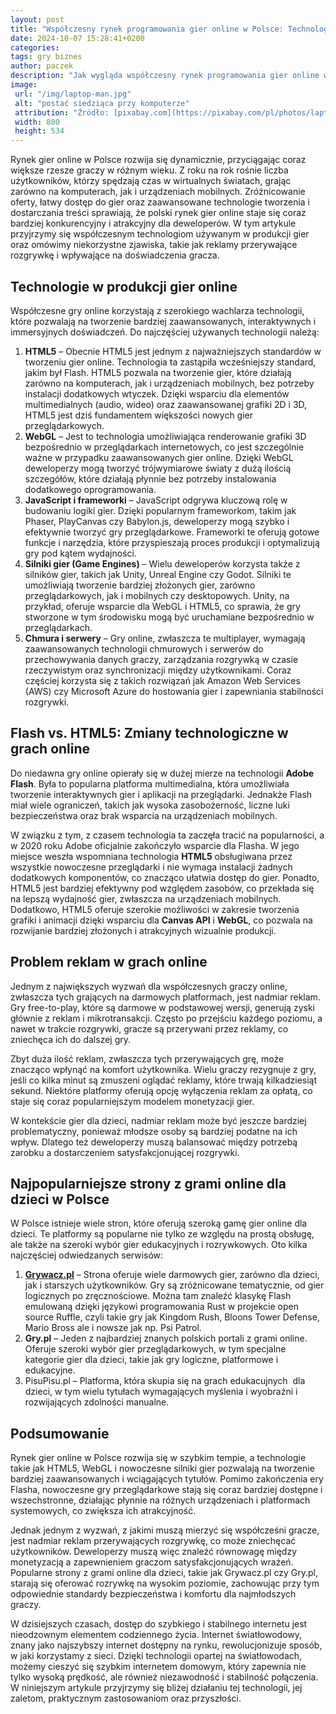 ```yaml
---
layout: post
title: "Współczesny rynek programowania gier online w Polsce: Technologie, trendy i wyzwania"
date: 2024-10-07 15:28:41+0200
categories:
tags: gry biznes
author: paczek
description: "Jak wygląda współczesny rynek programowania gier online w Polsce: Technologie, trendy i wyzwania"
image:
 url: "/img/laptop-man.jpg"
 alt: "postać siedziąca przy komputerze"
 attribution: "Źródło: [pixabay.com](https://pixabay.com/pl/photos/laptop-kod-programowanie-komputer-2557468/); Licencja: [pixabay.com/pl/service/license](https://pixabay.com/pl/service/license)"
 width: 800
 height: 534
---
```


Rynek gier online w Polsce rozwija się dynamicznie, przyciągając coraz większe rzesze graczy w różnym wieku. Z roku na rok rośnie liczba użytkowników, którzy spędzają czas w wirtualnych światach, grając zarówno na komputerach, jak i urządzeniach mobilnych. Zróżnicowanie oferty, łatwy dostęp do gier oraz zaawansowane technologie tworzenia i dostarczania treści sprawiają, że polski rynek gier online staje się coraz bardziej konkurencyjny i atrakcyjny dla deweloperów. W tym artykule przyjrzymy się współczesnym technologiom używanym w produkcji gier oraz omówimy niekorzystne zjawiska, takie jak reklamy przerywające rozgrywkę i wpływające na doświadczenia gracza.

<!-- more -->

## Technologie w produkcji gier online

Współczesne gry online korzystają z szerokiego wachlarza technologii, które pozwalają na tworzenie bardziej zaawansowanych, interaktywnych i immersyjnych doświadczeń. Do najczęściej używanych technologii należą:

1.  **HTML5** – Obecnie HTML5 jest jednym z najważniejszych standardów w tworzeniu gier online. Technologia ta zastąpiła wcześniejszy standard, jakim był Flash. HTML5 pozwala na tworzenie gier, które działają zarówno na komputerach, jak i urządzeniach mobilnych, bez potrzeby instalacji dodatkowych wtyczek. Dzięki wsparciu dla elementów multimedialnych (audio, wideo) oraz zaawansowanej grafiki 2D i 3D, HTML5 jest dziś fundamentem większości nowych gier przeglądarkowych.
2.  **WebGL** – Jest to technologia umożliwiająca renderowanie grafiki 3D bezpośrednio w przeglądarkach internetowych, co jest szczególnie ważne w przypadku zaawansowanych gier online. Dzięki WebGL deweloperzy mogą tworzyć trójwymiarowe światy z dużą ilością szczegółów, które działają płynnie bez potrzeby instalowania dodatkowego oprogramowania.
3.  **JavaScript i frameworki** – JavaScript odgrywa kluczową rolę w budowaniu logiki gier. Dzięki popularnym frameworkom, takim jak Phaser, PlayCanvas czy Babylon.js, deweloperzy mogą szybko i efektywnie tworzyć gry przeglądarkowe. Frameworki te oferują gotowe funkcje i narzędzia, które przyspieszają proces produkcji i optymalizują gry pod kątem wydajności.
4.  **Silniki gier (Game Engines)** – Wielu deweloperów korzysta także z silników gier, takich jak Unity, Unreal Engine czy Godot. Silniki te umożliwiają tworzenie bardziej złożonych gier, zarówno przeglądarkowych, jak i mobilnych czy desktopowych. Unity, na przykład, oferuje wsparcie dla WebGL i HTML5, co sprawia, że gry stworzone w tym środowisku mogą być uruchamiane bezpośrednio w przeglądarkach.
5.  **Chmura i serwery** – Gry online, zwłaszcza te multiplayer, wymagają zaawansowanych technologii chmurowych i serwerów do przechowywania danych graczy, zarządzania rozgrywką w czasie rzeczywistym oraz synchronizacji między użytkownikami. Coraz częściej korzysta się z takich rozwiązań jak Amazon Web Services (AWS) czy Microsoft Azure do hostowania gier i zapewniania stabilności rozgrywki.

## Flash vs. HTML5: Zmiany technologiczne w grach online

Do niedawna gry online opierały się w dużej mierze na technologii **Adobe Flash**. Była to popularna platforma multimedialna, która umożliwiała tworzenie interaktywnych gier i aplikacji na przeglądarki. Jednakże Flash miał wiele ograniczeń, takich jak wysoka zasobożerność, liczne luki bezpieczeństwa oraz brak wsparcia na urządzeniach mobilnych.

W związku z tym, z czasem technologia ta zaczęła tracić na popularności, a w 2020 roku Adobe oficjalnie zakończyło wsparcie dla Flasha. W jego miejsce weszła wspomniana technologia **HTML5** obsługiwana przez wszystkie nowoczesne przeglądarki i nie wymaga instalacji żadnych dodatkowych komponentów, co znacząco ułatwia dostęp do gier. Ponadto, HTML5 jest bardziej efektywny pod względem zasobów, co przekłada się na lepszą wydajność gier, zwłaszcza na urządzeniach mobilnych. Dodatkowo, HTML5 oferuje szerokie możliwości w zakresie tworzenia grafiki i animacji dzięki wsparciu dla **Canvas API** i **WebGL**, co pozwala na rozwijanie bardziej złożonych i atrakcyjnych wizualnie produkcji.

## Problem reklam w grach online

Jednym z największych wyzwań dla współczesnych graczy online, zwłaszcza tych grających na darmowych platformach, jest nadmiar reklam. Gry free-to-play, które są darmowe w podstawowej wersji, generują zyski głównie z reklam i mikrotransakcji. Często po przejściu każdego poziomu, a nawet w trakcie rozgrywki, gracze są przerywani przez reklamy, co zniechęca ich do dalszej gry.

Zbyt duża ilość reklam, zwłaszcza tych przerywających grę, może znacząco wpłynąć na komfort użytkownika. Wielu graczy rezygnuje z gry, jeśli co kilka minut są zmuszeni oglądać reklamy, które trwają kilkadziesiąt sekund. Niektóre platformy oferują opcję wyłączenia reklam za opłatą, co staje się coraz popularniejszym modelem monetyzacji gier.

W kontekście gier dla dzieci, nadmiar reklam może być jeszcze bardziej problematyczny, ponieważ młodsze osoby są bardziej podatne na ich wpływ. Dlatego też deweloperzy muszą balansować między potrzebą zarobku a dostarczeniem satysfakcjonującej rozgrywki.

## Najpopularniejsze strony z grami online dla dzieci w Polsce

W Polsce istnieje wiele stron, które oferują szeroką gamę gier online dla dzieci. Te platformy są popularne nie tylko ze względu na prostą obsługę, ale także na szeroki wybór gier edukacyjnych i rozrywkowych. Oto kilka najczęściej odwiedzanych serwisów:

1.  <a href="https://grywacz.pl/" target="_blank" rel="noopener"><strong>Grywacz.pl</strong></a> – Strona oferuje wiele darmowych gier, zarówno dla dzieci, jak i starszych użytkowników. Gry są zróżnicowane tematycznie, od gier logicznych po zręcznościowe. Można tam znaleźć klasykę Flash emulowaną dzięki językowi programowania Rust w projekcie open source Ruffle, czyli takie gry jak Kingdom Rush, Bloons Tower Defense, Mario Bross ale i nowsze jak np. Psi Patrol.
2.  **Gry.pl** – Jeden z najbardziej znanych polskich portali z grami online. Oferuje szeroki wybór gier przeglądarkowych, w tym specjalne kategorie gier dla dzieci, takie jak gry logiczne, platformowe i edukacyjne.
3.  PisuPisu.pl – Platforma, która skupia się na grach edukacujnych  dla dzieci, w tym wielu tytułach wymagających myślenia i wyobraźni i rozwijających zdolności manualne.

## Podsumowanie

Rynek gier online w Polsce rozwija się w szybkim tempie, a technologie takie jak HTML5, WebGL i nowoczesne silniki gier pozwalają na tworzenie bardziej zaawansowanych i wciągających tytułów. Pomimo zakończenia ery Flasha, nowoczesne gry przeglądarkowe stają się coraz bardziej dostępne i wszechstronne, działając płynnie na różnych urządzeniach i platformach systemowych, co zwiększa ich atrakcyjność.

Jednak jednym z wyzwań, z jakimi muszą mierzyć się współcześni gracze, jest nadmiar reklam przerywających rozgrywkę, co może zniechęcać użytkowników. Deweloperzy muszą więc znaleźć równowagę między monetyzacją a zapewnieniem graczom satysfakcjonujących wrażeń. Popularne strony z grami online dla dzieci, takie jak Grywacz.pl czy Gry.pl, starają się oferować rozrywkę na wysokim poziomie, zachowując przy tym odpowiednie standardy bezpieczeństwa i komfortu dla najmłodszych graczy.

W dzisiejszych czasach, dostęp do szybkiego i stabilnego internetu jest nieodzownym elementem codziennego życia. Internet światłowodowy, znany jako najszybszy internet dostępny na rynku, rewolucjonizuje sposób, w jaki korzystamy z sieci. Dzięki technologii opartej na światłowodach, możemy cieszyć się szybkim internetem domowym, który zapewnia nie tylko wysoką prędkość, ale również niezawodność i stabilność połączenia. W niniejszym artykule przyjrzymy się bliżej działaniu tej technologii, jej zaletom, praktycznym zastosowaniom oraz przyszłości.
